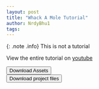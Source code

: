 ```yaml
---
layout: post
title: "Whack A Mole Tutorial"
author: NrdyBhu1
tags:
---
```


{: .note .info}
This is not a tutorial

View the entire tutorial on [youtube](https://www.youtube.com/playlist?list=PLRaOHS3cZ5NvarY2OpFhzBl5aoGQF_8Ub)

<a href="{{ '/zips/whack-mole-assets.zip' | relative_url }}"><button>Download Assets <i class="fas fa-download"></i></button></a> \
<a href="https://github.com/NrdyBhu1/Mouse-Cursor-Follow/archive/master.zip"><button>Download project files <i class="fas fa-download"></i></button></a> 
